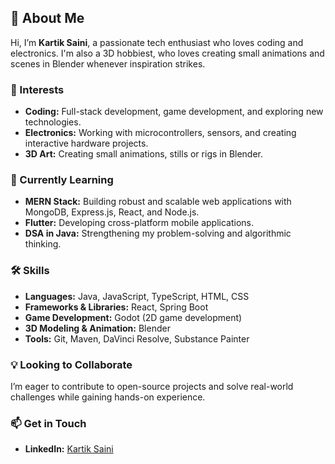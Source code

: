 ## 👋 About Me

Hi, I’m **Kartik Saini**, a passionate tech enthusiast who loves coding and electronics. I'm also a 3D hobbiest, who loves creating small animations and scenes in Blender whenever inspiration strikes.

### 👀 Interests
- **Coding:** Full-stack development, game development, and exploring new technologies.
- **Electronics:** Working with microcontrollers, sensors, and creating interactive hardware projects.
- **3D Art:** Creating small animations, stills or rigs in Blender.

### 🌱 Currently Learning
- **MERN Stack:** Building robust and scalable web applications with MongoDB, Express.js, React, and Node.js.
- **Flutter:** Developing cross-platform mobile applications.
- **DSA in Java:** Strengthening my problem-solving and algorithmic thinking.

### 🛠️ Skills
- **Languages:** Java, JavaScript, TypeScript, HTML, CSS  
- **Frameworks & Libraries:** React, Spring Boot  
- **Game Development:** Godot (2D game development)  
- **3D Modeling & Animation:** Blender  
- **Tools:** Git, Maven, DaVinci Resolve, Substance Painter  

### 💡 Looking to Collaborate
I’m eager to contribute to open-source projects and solve real-world challenges while gaining hands-on experience.

### 📫 Get in Touch
- **LinkedIn:** [Kartik Saini](https://www.linkedin.com/in/kartik-saini-77abc)
